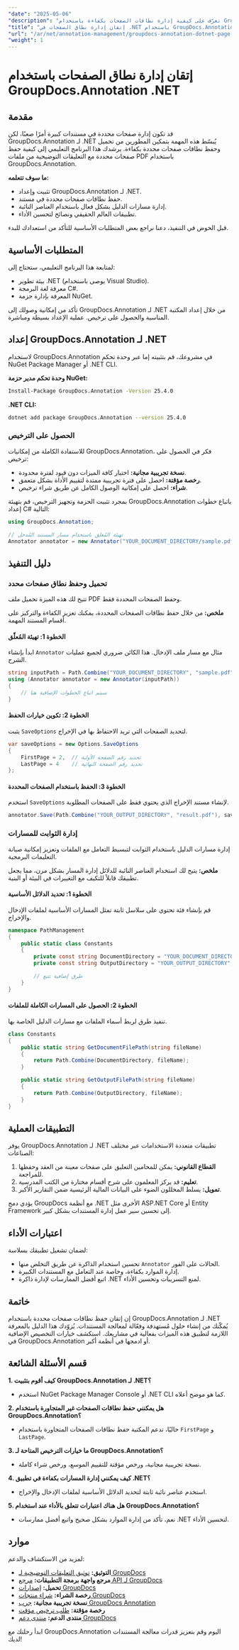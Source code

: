 ```yaml
---
"date": "2025-05-06"
"description": "تعرّف على كيفية إدارة نطاقات الصفحات بكفاءة باستخدام GroupDocs.Annotation لـ .NET. يغطي هذا الدليل التثبيت والإعداد وأفضل الممارسات لحفظ صفحات محددة."
"title": "إتقان إدارة نطاق الصفحات في .NET باستخدام GroupDocs.Annotation - تقنيات الشرح الفعّالة"
"url": "/ar/net/annotation-management/groupdocs-annotation-dotnet-page-range-management/"
"weight": 1
---
```


# إتقان إدارة نطاق الصفحات باستخدام GroupDocs.Annotation .NET

## مقدمة

قد تكون إدارة صفحات محددة في مستندات كبيرة أمرًا صعبًا، لكن GroupDocs.Annotation لـ .NET يُبسّط هذه المهمة بتمكين المطورين من تحميل وحفظ نطاقات صفحات محددة بكفاءة. يرشدك هذا البرنامج التعليمي إلى كيفية حفظ صفحات محددة مع التعليقات التوضيحية من ملفات PDF باستخدام GroupDocs.Annotation.

**ما سوف تتعلمه:**
- تثبيت وإعداد GroupDocs.Annotation لـ .NET.
- حفظ نطاقات صفحات محددة في مستند.
- إدارة مسارات الدليل بشكل فعال باستخدام العناصر النائبة.
- تطبيقات العالم الحقيقي ونصائح لتحسين الأداء.

قبل الخوض في التنفيذ، دعنا نراجع بعض المتطلبات الأساسية للتأكد من استعدادك للبدء.

## المتطلبات الأساسية

لمتابعة هذا البرنامج التعليمي، ستحتاج إلى:
- بيئة تطوير .NET (يوصى باستخدام Visual Studio).
- معرفة لغة البرمجة C#.
- المعرفة بإدارة حزمة NuGet.

تأكد من إمكانية وصولك إلى GroupDocs.Annotation لـ .NET من خلال إعداد المكتبة المناسبة والحصول على ترخيص. عملية الإعداد بسيطة ومباشرة.

## إعداد GroupDocs.Annotation لـ .NET

لاستخدام GroupDocs.Annotation في مشروعك، قم بتثبيته إما عبر وحدة تحكم NuGet Package Manager أو .NET CLI.

**وحدة تحكم مدير حزمة NuGet:**
```bash
Install-Package GroupDocs.Annotation -Version 25.4.0
```

**.NET CLI:**
```bash
dotnet add package GroupDocs.Annotation --version 25.4.0
```

### الحصول على الترخيص

للاستفادة الكاملة من إمكانيات GroupDocs.Annotation، فكر في الحصول على ترخيص:
- **نسخة تجريبية مجانية:** اختبار كافة الميزات دون قيود لفترة محدودة.
- **رخصة مؤقتة:** احصل على فترة تجريبية ممتدة لتقييم الأداة بشكل متعمق.
- **شراء:** احصل على إمكانية الوصول الكامل عن طريق شراء ترخيص.

بمجرد تثبيت الحزمة وتجهيز الترخيص، قم بتهيئة GroupDocs.Annotation باتباع خطوات إعداد C# التالية:

```csharp
using GroupDocs.Annotation;

// تهيئة المُعلق باستخدام مسار المستند المُدخل
Annotator annotator = new Annotator("YOUR_DOCUMENT_DIRECTORY/sample.pdf");
```

## دليل التنفيذ

### تحميل وحفظ نطاق صفحات محدد

تتيح لك هذه الميزة تحميل ملف PDF وحفظ الصفحات المحددة فقط.

**ملخص:**
من خلال حفظ نطاقات الصفحات المحددة، يمكنك تعزيز الكفاءة والتركيز على أقسام المستند المهمة.

#### الخطوة 1: تهيئة المُعلّق
ابدأ بإنشاء `Annotator` مثال مع مسار ملف الإدخال. هذا الكائن ضروري لجميع عمليات الشرح.

```csharp
string inputPath = Path.Combine("YOUR_DOCUMENT_DIRECTORY", "sample.pdf");
using (Annotator annotator = new Annotator(inputPath))
{
    // سيتم اتباع الخطوات الإضافية هنا
}
```

#### الخطوة 2: تكوين خيارات الحفظ
يثبت `SaveOptions` لتحديد الصفحات التي تريد الاحتفاظ بها في الإخراج.

```csharp
var saveOptions = new Options.SaveOptions 
{
    FirstPage = 2,  // تحديد رقم الصفحة الأولية
    LastPage = 4    // تحديد رقم الصفحة النهائية
};
```

#### الخطوة 3: الحفظ باستخدام الصفحات المحددة
استخدم `SaveOptions` لإنشاء مستند الإخراج الذي يحتوي فقط على الصفحات المطلوبة.

```csharp
annotator.Save(Path.Combine("YOUR_OUTPUT_DIRECTORY", "result.pdf"), saveOptions);
```

### إدارة الثوابت للمسارات

إدارة مسارات الدليل باستخدام الثوابت لتبسيط التعامل مع الملفات وتعزيز إمكانية صيانة التعليمات البرمجية.

**ملخص:**
يتيح لك استخدام العناصر النائبة للدلائل إدارة المسار بشكل مرن، مما يجعل تطبيقك قابلاً للتكيف مع التغييرات في البيئة أو البنية.

#### الخطوة 1: تحديد الدلائل الأساسية
قم بإنشاء فئة تحتوي على سلاسل ثابتة تمثل المسارات الأساسية لملفات الإدخال والإخراج.

```csharp
namespace PathManagement
{
    public static class Constants
    {
        private const string DocumentDirectory = "YOUR_DOCUMENT_DIRECTORY";
        private const string OutputDirectory = "YOUR_OUTPUT_DIRECTORY";

        // طرق إضافية تتبع
    }
}
```

#### الخطوة 2: الحصول على المسارات الكاملة للملفات
تنفيذ طرق لربط أسماء الملفات مع مسارات الدليل الخاصة بها.

```csharp
class Constants
{
    public static string GetDocumentFilePath(string fileName)
    {
        return Path.Combine(DocumentDirectory, fileName);
    }

    public static string GetOutputFilePath(string fileName)
    {
        return Path.Combine(OutputDirectory, fileName);
    }
}
```

## التطبيقات العملية

يوفر GroupDocs.Annotation لـ .NET تطبيقات متعددة الاستخدامات عبر مختلف الصناعات:
1. **القطاع القانوني:** يمكن للمحامين التعليق على صفحات معينة من العقد وحفظها للمراجعة.
2. **تعليم:** قد يركز المعلمون على شرح أقسام مختارة من الكتب المدرسية.
3. **تمويل:** يسلط المحللون الضوء على البيانات المالية الرئيسية ضمن التقارير الأكبر.

يؤدي دمج GroupDocs مع أنظمة .NET الأخرى مثل ASP.NET Core أو Entity Framework إلى تحسين سير عمل إدارة المستندات بشكل كبير.

## اعتبارات الأداء

لضمان تشغيل تطبيقك بسلاسة:
- تحسين استخدام الذاكرة عن طريق التخلص منها `Annotator` الحالات على الفور.
- إدارة الموارد بكفاءة، وخاصة عند التعامل مع المستندات الكبيرة.
- اتبع أفضل الممارسات لإدارة ذاكرة .NET لمنع التسريبات وتحسين الأداء.

## خاتمة

إن إتقان حفظ نطاقات صفحات محددة باستخدام GroupDocs.Annotation لـ .NET يُمكّنك من إنشاء حلول مُستهدفة وفعّالة لمعالجة المستندات. يُزوّدك هذا الدليل بالمعرفة اللازمة لتطبيق هذه الميزات بفعالية في مشاريعك. استكشف خيارات التخصيص الإضافية في GroupDocs.Annotation أو ادمجها في أنظمة أكبر.

## قسم الأسئلة الشائعة

**1. كيف أقوم بتثبيت GroupDocs.Annotation لـ .NET؟**
- استخدم NuGet Package Manager Console أو .NET CLI كما هو موضح أعلاه.

**2. هل يمكنني حفظ نطاقات الصفحات غير المتجاورة باستخدام GroupDocs.Annotation؟**
- حاليًا، تدعم المكتبة حفظ نطاقات الصفحات المتجاورة باستخدام `FirstPage` و `LastPage`.

**3. ما خيارات الترخيص المتاحة لـ GroupDocs.Annotation؟**
- نسخة تجريبية مجانية، ورخص مؤقتة للتقييم الموسع، ورخص شراء كاملة.

**4. كيف يمكنني إدارة المسارات بكفاءة في تطبيق .NET؟**
- استخدم عناصر نائبة ثابتة لتحديد الدلائل الأساسية لملفات الإدخال والإخراج.

**5. هل هناك اعتبارات تتعلق بالأداء عند استخدام GroupDocs.Annotation؟**
- نعم، تأكد من إدارة الموارد بشكل صحيح واتبع أفضل ممارسات .NET لتحسين الأداء.

## موارد

لمزيد من الاستكشاف والدعم:
- **التوثيق:** [توثيق التعليقات التوضيحية لـ GroupDocs](https://docs.groupdocs.com/annotation/net/)
- **مرجع واجهة برمجة التطبيقات:** [مرجع API لـ GroupDocs](https://reference.groupdocs.com/annotation/net/)
- **تحميل:** [إصدارات GroupDocs](https://releases.groupdocs.com/annotation/net/)
- **رخصة الشراء:** [شراء منتجات GroupDocs](https://purchase.groupdocs.com/buy)
- **نسخة تجريبية مجانية:** [جرب GroupDocs Annotation](https://releases.groupdocs.com/annotation/net/)
- **رخصة مؤقتة:** [طلب ترخيص مؤقت](https://purchase.groupdocs.com/temporary-license/)
- **منتدى الدعم:** [منتدى دعم GroupDocs](https://forum.groupdocs.com/c/annotation/) 

ابدأ رحلتك مع GroupDocs.Annotation اليوم وقم بتعزيز قدرات معالجة المستندات لديك!